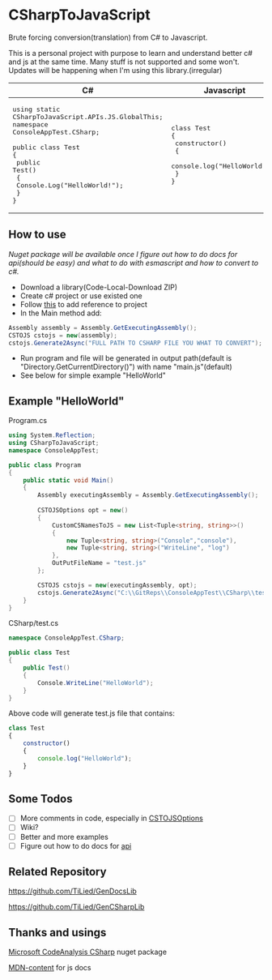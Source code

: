 # CSharpToJavaScript
Brute forcing conversion(translation) from C# to Javascript.

This is a personal project with purpose to learn and understand better c# and js at the same time. Many stuff is not supported and some won't. Updates will be happening when I'm using this library.(irregular)

| C#     | Javascript |
| ---      | ---       |
| <pre>using static CSharpToJavaScript.APIs.JS.GlobalThis;<br>namespace ConsoleAppTest.CSharp;<br><br>public class Test<br>{<br> public Test()<br> {<br>   Console.Log("HelloWorld!");<br> }<br>}</pre> | <pre>class Test<br>{<br> constructor()<br> {<br>   console.log("HelloWorld!");<br> }<br>}</pre>|

## How to use
*Nuget package will be available once I figure out how to do docs for api(should be easy) and what to do with esmascript and how to convert to c#.*

- Download a library(Code-Local-Download ZIP)
- Create c# project or use existed one
- Follow [this](https://learn.microsoft.com/en-us/dotnet/core/tutorials/library-with-visual-studio?pivots=dotnet-7-0#add-a-project-reference) to add reference to project
- In the Main method add:
```csharp
Assembly assembly = Assembly.GetExecutingAssembly();
CSTOJS cstojs = new(assembly);
cstojs.Generate2Async("FULL PATH TO CSHARP FILE YOU WHAT TO CONVERT");
```
- Run program and file will be generated in output path(default is "Directory.GetCurrentDirectory()") with name "main.js"(default)
- See below for simple example "HelloWorld"

## Example "HelloWorld"
Program.cs
```csharp
using System.Reflection;
using CSharpToJavaScript;
namespace ConsoleAppTest;

public class Program
{
	public static void Main()
	{
		Assembly executingAssembly = Assembly.GetExecutingAssembly();
		
		CSTOJSOptions opt = new()
		{
			CustomCSNamesToJS = new List<Tuple<string, string>>()
			{
				new Tuple<string, string>("Console","console"),
				new Tuple<string, string>("WriteLine", "log")					
			},
			OutPutFileName = "test.js"
		};

		CSTOJS cstojs = new(executingAssembly, opt);
		cstojs.Generate2Async("C:\\GitReps\\ConsoleAppTest\\CSharp\\test.cs");
	}
}
```
CSharp/test.cs
```csharp
namespace ConsoleAppTest.CSharp;

public class Test
{
	public Test()
	{
		Console.WriteLine("HelloWorld");
	}
}
```
Above code will generate test.js file that contains:
```javascript
class Test
{
	constructor()
 	{
   		console.log("HelloWorld");
 	}
}
```
## Some Todos
- [ ] More comments in code, especially in [CSTOJSOptions](https://github.com/TiLied/CSharpToJavaScript/blob/master/CSharpToJavaScript/CSTOJSOptions.cs)
- [ ] Wiki?
- [ ] Better and more examples
- [ ] Figure out how to do docs for [api](https://github.com/TiLied/CSharpToJavaScript/tree/master/CSharpToJavaScript/APIs/JS) 

## Related Repository 
https://github.com/TiLied/GenDocsLib

https://github.com/TiLied/GenCSharpLib

## Thanks and usings
[Microsoft CodeAnalysis CSharp](https://www.nuget.org/packages/Microsoft.CodeAnalysis.CSharp/) nuget package

[MDN-content](https://github.com/mdn/content) for js docs


